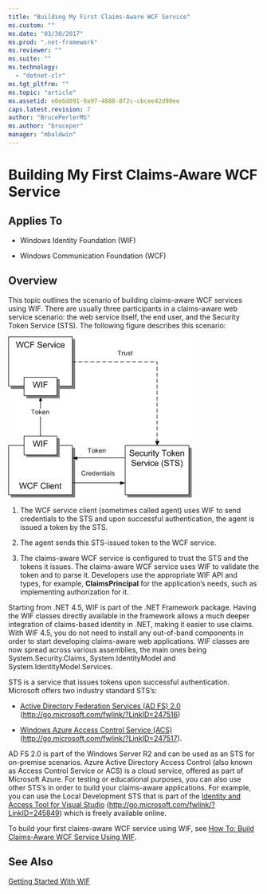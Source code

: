 ```yaml
---
title: "Building My First Claims-Aware WCF Service"
ms.custom: ""
ms.date: "03/30/2017"
ms.prod: ".net-framework"
ms.reviewer: ""
ms.suite: ""
ms.technology: 
  - "dotnet-clr"
ms.tgt_pltfrm: ""
ms.topic: "article"
ms.assetid: e0e6d091-9a97-4888-8f2c-cbcee42d90ee
caps.latest.revision: 7
author: "BrucePerlerMS"
ms.author: "bruceper"
manager: "mbaldwin"
---
```

# Building My First Claims-Aware WCF Service
## Applies To  
  
-   Windows Identity Foundation (WIF)  
  
-   Windows Communication Foundation (WCF)  
  
## Overview  
 This topic outlines the scenario of building claims-aware WCF services using WIF. There are usually three participants in a claims-aware web service scenario: the web service itself, the end user, and the Security Token Service (STS). The following figure describes this scenario:  
  
 ![WIF Basic Claims Aware WCF Service](../../../docs/framework/security/media/wifbasicclaimsawarewcfservice.gif "WIFBasicClaimsAwareWCFService")  
  
1.  The WCF service client (sometimes called agent) uses WIF to send credentials to the STS and upon successful authentication, the agent is issued a token by the STS.  
  
2.  The agent sends this STS-issued token to the WCF service.  
  
3.  The claims-aware WCF service is configured to trust the STS and the tokens it issues. The claims-aware WCF service uses WIF to validate the token and to parse it. Developers use the appropriate WIF API and types, for example, **ClaimsPrincipal** for the application’s needs, such as implementing authorization for it.  
  
 Starting from .NET 4.5, WIF is part of the .NET Framework package. Having the WIF classes directly available in the framework allows a much deeper integration of claims-based identity in .NET, making it easier to use claims. With WIF 4.5, you do not need to install any out-of-band components in order to start developing claims-aware web applications. WIF classes are now spread across various assemblies, the main ones being System.Security.Claims, System.IdentityModel and System.IdentityModel.Services.  
  
 STS is a service that issues tokens upon successful authentication. Microsoft offers two industry standard STS’s:  
  
-   [Active Directory Federation Services (AD FS) 2.0](http://go.microsoft.com/fwlink/?LinkID=247516) (http://go.microsoft.com/fwlink/?LinkID=247516)  
  
-   [Windows Azure Access Control Service (ACS)](http://go.microsoft.com/fwlink/?LinkID=247517) (http://go.microsoft.com/fwlink/?LinkID=247517).  
  
 AD FS 2.0 is part of the Windows Server R2 and can be used as an STS for on-premise scenarios. Azure Active Directory Access Control (also known as Access Control Service or ACS) is a cloud service, offered as part of Microsoft Azure. For testing or educational purposes, you can also use other STS’s in order to build your claims-aware applications. For example, you can use the Local Development STS that is part of the [Identity and Access Tool for Visual Studio](http://go.microsoft.com/fwlink/?LinkID=245849) (http://go.microsoft.com/fwlink/?LinkID=245849) which is freely available online.  
  
 To build your first claims-aware WCF service using WIF, see [How To: Build Claims-Aware WCF Service Using WIF](http://msdn.microsoft.com/en-us/431e6415-62ed-4a9f-af03-f14d2b4dfe6d).  
  
## See Also  
 [Getting Started With WIF](../../../docs/framework/security/getting-started-with-wif.md)
